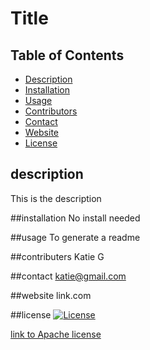 # Title
  ## Table of Contents
* [Description](#description)
* [Installation](#installation)
* [Usage](#usage)
* [Contributors](#contributors)
* [Contact](#contact)
* [Website](#website)
* [License](#license)

## description
This is the description

##installation
No install needed

##usage
To generate a readme

##contributers
Katie G

##contact
katie@gmail.com

##website
link.com

##license
[![License](https://img.shields.io/badge/License-Apache_2.0-blue.svg)](https://opensource.org/licenses/Apache-2.0)

[link to Apache license](https://opensource.org/licenses/Apache-2.0)
